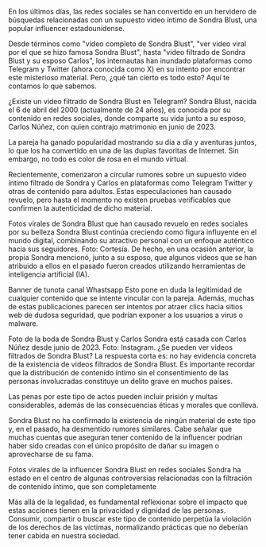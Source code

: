 En los últimos días, las redes sociales se han convertido en un hervidero de búsquedas relacionadas con un supuesto video íntimo de Sondra Blust, una popular influencer estadounidense.

Desde términos como "video completo de Sondra Blust", "ver video viral por el que se hizo famosa Sondra Blust", hasta "video filtrado de Sondra Blust y su esposo Carlos", los internautas han inundado plataformas como Telegram y Twitter (ahora conocida como X) en su intento por encontrar este misterioso material. Pero, ¿qué tan cierto es todo esto? Aquí te contamos lo que sabemos.

¿Existe un video filtrado de Sondra Blust en Telegram?
Sondra Blust, nacida el 6 de abril del 2000 (actualmente de 24 años), es conocida por su contenido en redes sociales, donde comparte su vida junto a su esposo, Carlos Núñez, con quien contrajo matrimonio en junio de 2023.


La pareja ha ganado popularidad mostrando su día a día y aventuras juntos, lo que los ha convertido en una de las duplas favoritas de Internet. Sin embargo, no todo es color de rosa en el mundo virtual.

Recientemente, comenzaron a circular rumores sobre un supuesto video íntimo filtrado de Sondra y Carlos en plataformas como Telegram Twitter y otras de contenido para adultos. Estas especulaciones han causado revuelo, pero hasta el momento no existen pruebas verificables que confirmen la autenticidad de dicho material.

Fotos virales de Sondra Blust que han causado revuelo en redes sociales por su belleza 
Sondra Blust continúa creciendo como figura influyente en el mundo digital, combinando su atractivo personal con un enfoque auténtico hacia sus seguidores. Foto: Cortesía.
De hecho, en una ocasión anterior, la propia Sondra mencionó, junto a su esposo, que algunos videos que se han atribuido a ellos en el pasado fueron creados utilizando herramientas de inteligencia artificial (IA).

Banner de tunota canal Whastsapp
Esto pone en duda la legitimidad de cualquier contenido que se intente vincular con la pareja. Además, muchas de estas publicaciones parecen ser intentos por atraer clics hacia sitios web de dudosa seguridad, que podrían exponer a los usuarios a virus o malware.

Foto de la boda de Sondra Blust y Carlos 
Sondra está casada con Carlos Núñez desde junio de 2023. Foto: Instagram.
¿Se pueden ver videos filtrados de Sondra Blust?
La respuesta corta es: no hay evidencia concreta de la existencia de videos filtrados de Sondra Blust. Es importante recordar que la distribución de contenido íntimo sin el consentimiento de las personas involucradas constituye un delito grave en muchos países.

Las penas por este tipo de actos pueden incluir prisión y multas considerables, además de las consecuencias éticas y morales que conlleva.

Sondra Blust no ha confirmado la existencia de ningún material de este tipo y, en el pasado, ha desmentido rumores similares. Cabe señalar que muchas cuentas que aseguran tener contenido de la influencer podrían haber sido creadas con el único propósito de dañar su imagen o aprovecharse de su fama.

Fotos virales de la influencer Sondra Blust en redes sociales 
Sondra ha estado en el centro de algunas controversias relacionadas con la filtración de contenido íntimo, que son completamente 
 
Más allá de la legalidad, es fundamental reflexionar sobre el impacto que estas acciones tienen en la privacidad y dignidad de las personas. Consumir, compartir o buscar este tipo de contenido perpetúa la violación de los derechos de las víctimas, normalizando prácticas que no deberían tener cabida en nuestra sociedad.

